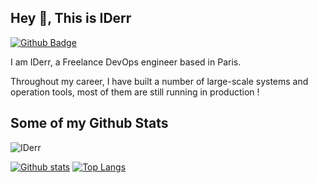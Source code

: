 ## Hey 👋, This is IDerr
[![Github Badge](https://img.shields.io/badge/-IDerr-grey?style=flat&logo=github&logoColor=white&link=https://github.com/IDerr/)](https://www.github.com/IDerr/) <p align='left'>I am IDerr, a Freelance DevOps engineer based in Paris.

Throughout my career, I have built a number of large-scale systems and operation tools, most of them are still running in production !

</p>

## Some of my Github Stats
<p align=left> <img src=https://komarev.com/ghpvc/?username=IDerr alt=IDerr /> </p>

[![Github stats](https://github-readme-stats.vercel.app/api?username=IDerr&show_icons=true&include_all_commits=true)](https://github.com/IDerr/github-readme-stats)
[![Top Langs](https://github-readme-stats.vercel.app/api/top-langs/?username=IDerr&layout=compact)](https://github.com/IDerr/github-readme-stats)
